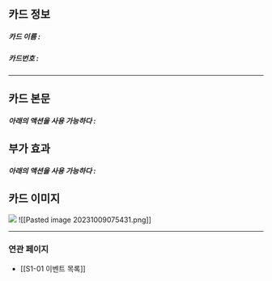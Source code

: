 ## 카드 정보
##### 카드 이름 : 
##### 카드번호 : 
---
## 카드 본문
##### 아래의 액션을 사용 가능하다 : 

## 부가 효과
##### 아래의 액션을 사용 가능하다 : 

## 카드 이미지
<img src="\Assets\ImageName.png"/>
![[Pasted image 20231009075431.png]]

--- 

### 연관 페이지
- [[S1-01 이벤트 목록]]
